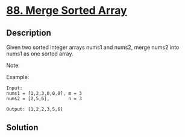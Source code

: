 # [88. Merge Sorted Array](https://leetcode.com/problems/merge-sorted-array)

## Description

Given two sorted integer arrays nums1 and nums2, merge nums2 into nums1 as one sorted array.

Note:

Example:

```
Input:
nums1 = [1,2,3,0,0,0], m = 3
nums2 = [2,5,6],       n = 3

Output: [1,2,2,3,5,6]
```

## Solution

